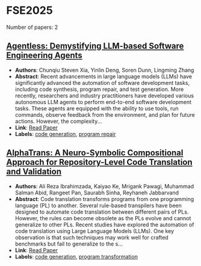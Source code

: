 # FSE2025

Number of papers: 2

## [Agentless: Demystifying LLM-based Software Engineering Agents](paper_2.md)
- **Authors**: Chunqiu Steven Xia, Yinlin Deng, Soren Dunn, Lingming Zhang
- **Abstract**: Recent advancements in large language models (LLMs) have significantly advanced the automation of software development tasks, including code synthesis, program repair, and test generation. More recently, researchers and industry practitioners have developed various autonomous LLM agents to perform end-to-end software development tasks. These agents are equipped with the ability to use tools, run commands, observe feedback from the environment, and plan for future actions. However, the complexity...
- **Link**: [Read Paper](https://arxiv.org/abs/2407.01489)
- **Labels**: [code generation](../../labels/code_generation.md), [program repair](../../labels/program_repair.md)


## [AlphaTrans: A Neuro-Symbolic Compositional Approach for Repository-Level Code Translation and Validation](paper_1.md)
- **Authors**: Ali Reza Ibrahimzada, Kaiyao Ke, Mrigank Pawagi, Muhammad Salman Abid, Rangeet Pan, Saurabh Sinha, Reyhaneh Jabbarvand
- **Abstract**: Code translation transforms programs from one programming language (PL) to another. Several rule-based transpilers have been designed to automate code translation between different pairs of PLs. However, the rules can become obsolete as the PLs evolve and cannot generalize to other PLs. Recent studies have explored the automation of code translation using Large Language Models (LLMs). One key observation is that such techniques may work well for crafted benchmarks but fail to generalize to the s...
- **Link**: [Read Paper](https://arxiv.org/pdf/2410.24117)
- **Labels**: [code generation](../../labels/code_generation.md), [program transformation](../../labels/program_transformation.md)
